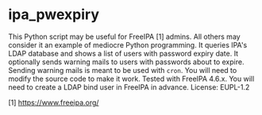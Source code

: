 # ipa_pwexpiry
This Python script may be useful for FreeIPA [1] admins.
All others may consider it an example of mediocre Python programming.
It queries IPA's LDAP database and shows a list of users with password expiry date.
It optionally sends warning mails to users with passwords about to expire.
Sending warning mails is meant to be used with `cron`.
You will need to modify the source code to make it work.
Tested with FreeIPA 4.6.x.
You will need to create a LDAP bind user in FreeIPA in advance.
License: EUPL-1.2

[1] https://www.freeipa.org/
